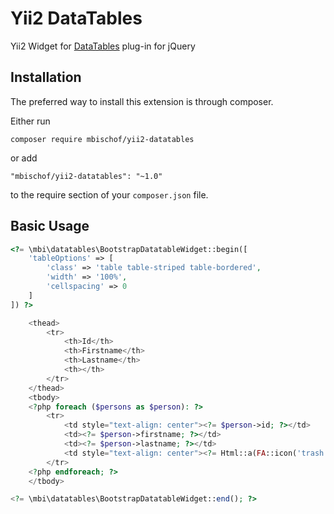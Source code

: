 Yii2 DataTables
===============

Yii2 Widget for [DataTables](https://github.com/DataTables/DataTables) plug-in for jQuery

## Installation

The preferred way to install this extension is through composer.

Either run

```
composer require mbischof/yii2-datatables
```
or add
```
"mbischof/yii2-datatables": "~1.0"
```
to the require section of your `composer.json` file.

## Basic Usage

```php
<?= \mbi\datatables\BootstrapDatatableWidget::begin([
    'tableOptions' => [
        'class' => 'table table-striped table-bordered',
        'width' => '100%',
        'cellspacing' => 0
    ]
]) ?>

    <thead>
        <tr>
            <th>Id</th>
            <th>Firstname</th>
            <th>Lastname</th>
            <th></th>
        </tr>
    </thead>
    <tbody>
    <?php foreach ($persons as $person): ?>
        <tr>
            <td style="text-align: center"><?= $person->id; ?></td>
            <td><?= $person->firstname; ?></td>
            <td><?= $person->lastname; ?></td>
            <td style="text-align: center"><?= Html::a(FA::icon('trash'), ['person/delete', 'id' => $person->id], ['data-method' => 'post']); ?></td>
        </tr>
    <?php endforeach; ?>
    </tbody>

<?= \mbi\datatables\BootstrapDatatableWidget::end(); ?>
```

